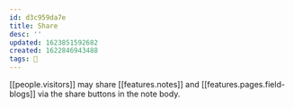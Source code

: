 ```yaml
---
id: d3c959da7e
title: Share
desc: ''
updated: 1623851592682
created: 1622846943488
tags: 🌱
---
```


[[people.visitors]] may share [[features.notes]] and [[features.pages.field-blogs]] via the share buttons in the note body.
